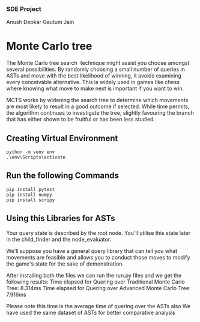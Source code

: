 ### SDE Project
Anush Deokar 
Gautum Jain

# Monte Carlo tree
The Monte Carlo tree search  technique might assist you choose amongst several possibilities. By randomly choosing a small number of queries in ASTs and move with the best likelihood of winning, it avoids examining every conceivable alternative. This is widely used in games like chess where knowing what move to make next is important if you want to win.

MCTS works by widening the search tree to determine which movements are most likely to result in a good outcome if selected. While time permits, the algorithm continues to investigate the tree, slightly favouring the branch that has either shown to be fruitful or has been less studied.

## Creating Virtual Environment
```
python -m venv env
.\env\Scripts\activate
```

## Run the following Commands
```
pip install pytest
pip install numpy
pip install scripy
```

## Using this Libraries for ASTs
Your query state is described by the root node. You'll utilise this state later in the child_finder and the node_evaluator.

We'll suppose you have a general query library that can tell you what movements are feasible and allows you to conduct those moves to modify the game's state for the sake of demonstration.

After installing both the files we can run the run.py files and we get the following results:
Time elapsed for Quering over Traditional Monte Carlo Tree: 8.314ms
Time elapsed for Quering over Advanced Monte Carlo Tree: 7.916ms

Please note this time is the average time of quering over the ASTs also We have used the same dataset of ASTs for better comparative analysis

